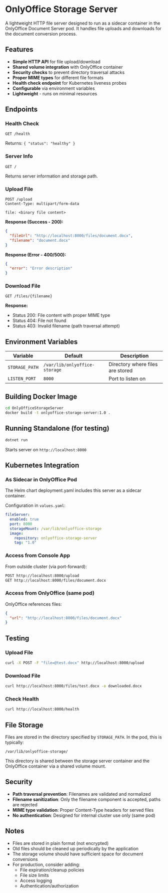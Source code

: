 # OnlyOffice Storage Server

A lightweight HTTP file server designed to run as a sidecar container in the OnlyOffice Document Server pod. It handles file uploads and downloads for the document conversion process.

## Features

- **Simple HTTP API** for file upload/download
- **Shared volume integration** with OnlyOffice container
- **Security checks** to prevent directory traversal attacks
- **Proper MIME types** for different file formats
- **Health check endpoint** for Kubernetes liveness probes
- **Configurable** via environment variables
- **Lightweight** - runs on minimal resources

## Endpoints

### Health Check
```
GET /health
```
Returns: `{ "status": "healthy" }`

### Server Info
```
GET /
```
Returns server information and storage path.

### Upload File
```
POST /upload
Content-Type: multipart/form-data

file: <binary file content>
```

**Response (Success - 200):**
```json
{
  "fileUrl": "http://localhost:8000/files/document.docx",
  "filename": "document.docx"
}
```

**Response (Error - 400/500):**
```json
{
  "error": "Error description"
}
```

### Download File
```
GET /files/{filename}
```

**Response:**
- Status 200: File content with proper MIME type
- Status 404: File not found
- Status 403: Invalid filename (path traversal attempt)

## Environment Variables

| Variable | Default | Description |
|----------|---------|-------------|
| `STORAGE_PATH` | `/var/lib/onlyoffice-storage` | Directory where files are stored |
| `LISTEN_PORT` | `8000` | Port to listen on |

## Building Docker Image

```bash
cd OnlyOfficeStorageServer
docker build -t onlyoffice-storage-server:1.0 .
```

## Running Standalone (for testing)

```bash
dotnet run
```

Starts server on `http://localhost:8000`

## Kubernetes Integration

### As Sidecar in OnlyOffice Pod

The Helm chart deployment.yaml includes this server as a sidecar container.

Configuration in `values.yaml`:
```yaml
fileServer:
  enabled: true
  port: 8000
  storageMount: /var/lib/onlyoffice-storage
  image:
    repository: onlyoffice-storage-server
    tag: "1.0"
```

### Access from Console App

From outside cluster (via port-forward):
```bash
POST http://localhost:8000/upload
GET http://localhost:8000/files/document.docx
```

### Access from OnlyOffice (same pod)

OnlyOffice references files:
```json
{
  "url": "http://localhost:8000/files/document.docx"
}
```

## Testing

### Upload File
```bash
curl -X POST -F "file=@test.docx" http://localhost:8000/upload
```

### Download File
```bash
curl http://localhost:8000/files/test.docx -o downloaded.docx
```

### Check Health
```bash
curl http://localhost:8000/health
```

## File Storage

Files are stored in the directory specified by `STORAGE_PATH`. In the pod, this is typically:
```
/var/lib/onlyoffice-storage/
```

This directory is shared between the storage server container and the OnlyOffice container via a shared volume mount.

## Security

- **Path traversal prevention**: Filenames are validated and normalized
- **Filename sanitization**: Only the filename component is accepted, paths are rejected
- **MIME type validation**: Proper Content-Type headers for served files
- **No authentication**: Designed for internal cluster use only (same pod)

## Notes

- Files are stored in plain format (not encrypted)
- Old files should be cleaned up periodically by the application
- The storage volume should have sufficient space for document conversions
- For production, consider adding:
  - File expiration/cleanup policies
  - File size limits
  - Access logging
  - Authentication/authorization

